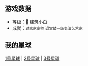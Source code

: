 ## 游戏数据
- 等级：🌴 建筑小白
- 成就：`过家家宗师` `退堂鼓一级表演艺术家`

## 我的星球
[1号星球](https://blog.csdn.net/yesyesyes_yes?type=blog) | [2号星球](https://tongtonglove.github.io/) | 
[3号星球](https://www.cnblogs.com/tongtonglove)

